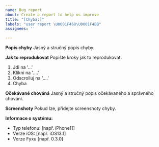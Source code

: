 ```yaml
---
name: Bug report
about: Create a report to help us improve
title: "[Chyba:]"
labels: "user report \U0001F468‍\U0001F4BB"
assignees: ''

---
```


**Popis chyby**
Jasný a stručný popis chyby.

**Jak to reprodukovat**
Popište kroky jak to reprodukovat:
1. Jdi na '...'
2. Klikni na '....'
3. Odscrolluj na '....'
4. Chyba

**Očekávané chováná**
Jasný a stručný popis očekávaného a správného chování.

**Screenshoty**
Pokud lze, přidejte screenshoty chyby.

**Informace o systému:**
 - Typ telefonu: [např. iPhone11]
 - Verze iOS: [např. iOS13.1]
 - Verze Fyxu [např. 0.3.0]
